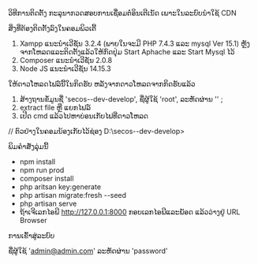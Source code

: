 ວິທີການຕິດຕັ້ງ
ກະລຸນາກວດສອບການເຊື່ອມຕໍ່ອິນເຕີເນັດ ເພາະໃນລະບົບນຳໃຊ້ CDN

ສິ່ງທີ່ຕ້ອງຕິດຕັ້ງລົງໃນຄອມພິວເຕີ້ 
1. Xampp ແນະນຳເວີຊັນ 3.2.4 (ພາຍໃນຈະມີ PHP 7.4.3 ແລະ mysql  Ver 15.1) ຫຼັງຈາກໂຫລດແລະຕິດຕັ້ງແລ້ວໃຫ້ກົດປຸ່ມ Start Aphache ແລະ Start Mysql ໄວ້
2. Composer ແນະນຳເວີຊັນ 2.0.8 
3. Node JS ແນະນຳເວີຊັນ 14.15.3

ໃຫ້ດາວໂຫລດໄຟລ໌ນີ້ໃນກິດຮັບ ຫລັງຈາກດາວໂຫລດຈາກກິດຮັບແລ້ວ
1. ສ້າງຖານຂໍ້ມູນຊື່ 'secos--dev-develop', ຊື່ຜູ້ໃຊ້ 'root', ລະຫັດຜ່ານ  '' ;
2. extract file ຫຼື ແຍກໄຟລ໌
3. ເປີດ cmd ແລ້ວໄປຫາບ່ອນເກັບໄຟທີ່ດາວໂຫລດ 

// ຕົວຢ່າງໃນຄອມນ້ອງເກັບໄວ້ຊ່ອງ D:\secos--dev-develop>

ພິມຄຳສັ່ງລຸ່ມນີ້
- npm install
- npm run prod
- composer install
- php aritsan key:generate
- php artisan migrate:fresh --seed
- php artisan serve
- ຖ້າເຈີເລກໄອພີ http://127.0.0.1:8000 ກອບເລກໄອພີແລະພັອດ ແລ້ວວ່າງຢູ່ URL Browser

ການເຂົ້າສູ່ລະບົບ

ຊື່ຜູ້ໃຊ້       'admin@admin.com'
ລະຫັດຜ່ານ    'password'
